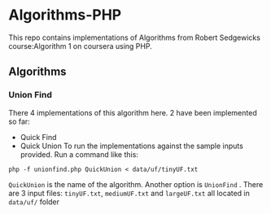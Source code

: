 # Algorithms-PHP
This repo contains implementations of Algorithms from Robert Sedgewicks course:Algorithm 1 on coursera using PHP.

## Algorithms

### Union Find
There 4 implementations of this algorithm here. 2 have been implemented so far:
  - Quick Find
  - Quick Union
 To run the implementations against the sample inputs provided. Run a command like this:
```shell
php -f unionfind.php QuickUnion < data/uf/tinyUF.txt
```
`QuickUnion` is the name of the algorithm. Another option is `UnionFind` .
There are 3 input files: `tinyUF.txt`, `mediumUF.txt` and `largeUF.txt` all located in `data/uf/` folder